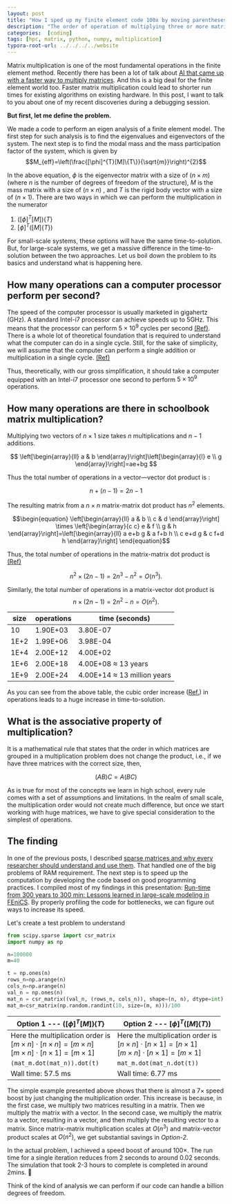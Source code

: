 ```yaml
---
layout: post
title: "How I sped up my finite element code 100x by moving parentheses."
description: "The order of operation of multiplying three or more matrices could significantly affect the run-time of the algorithm."
categories:  [coding]
tags: [hpc, matrix, python, numpy, multiplication]
typora-root-url: ../../../../website
---
```

Matrix multiplication is one of the most fundamental operations in the finite element method. Recently there has been a lot of talk about  [AI that came up with a faster way to multiply matrices](https://www.deepmind.com/blog/discovering-novel-algorithms-with-alphatensor). And this is a big deal for the finite element world too. Faster matrix multiplication could lead to shorter run times for existing algorithms on existing hardware. In this post, I want to talk to you about one of my recent discoveries during a debugging session.

**But first, let me define the problem.**

We made a code to perform an eigen analysis of a finite element model. The first step for such analysis is to find the eigenvalues and eigenvectors of the system. The next step is to find the modal mass and the mass participation factor of the system, which is given by
 $$M_{eff}=\left(\frac{[\phi]^{T}[M]\{T\}}{\sqrt{m}}\right)^{2}$$

In the above equation, $\phi$ is the eigenvector matrix with a size of $(n\times m)$ (where $n$ is the number of degrees of freedom of the structure), $M$ is the mass matrix with a size of $(n\times n)$ , and $T$ is the rigid body vector with a size of $(n\times 1)$. There are two ways in which we can perform the multiplication in the numerator

1. $([\phi]^{T}[M])\{T\}$
2. $[\phi]^{T}([M]\{T\})$

For small-scale systems, these options will have the same time-to-solution. But, for large-scale systems, we get a massive difference in the time-to-solution between the two approaches. Let us boil down the problem to its basics and understand what is happening here.

## How many operations can a computer processor perform per second?

The speed of the computer processor is usually marketed in gigahertz (GHz). A standard Intel-i7 processor can achieve speeds up to 5GHz. This means that the processor can perform $5 \times 10^9$ cycles per second [(Ref)](https://stackoverflow.com/questions/43651954/what-is-a-clock-cycle-and-clock-speed). There is a whole lot of theoretical foundation that is required to understand what the computer can do in a single cycle. Still, for the sake of simplicity, we will assume that the computer can perform a single addition or multiplication in a single cycle. [(Ref)](https://qr.ae/pvQsE4)

Thus, theoretically, with our gross simplification, it should take a computer equipped with an  Intel-i7 processor one second to perform $5 \times 10^9$ operations. 

## How many operations are there in schoolbook matrix multiplication?
Multiplying two vectors of $n\times 1$ size takes  $n$ multiplications and $n-1$ additions.

$$
\left[\begin{array}{ll}
a & b 
\end{array}\right]\left[\begin{array}{l}
e \\
g 
\end{array}\right]=ae+bg
$$

Thus the total number of operations in a vector—vector dot product is : 

$$n+(n-1) = 2n-1$$

The resulting matrix from a $n \times n$ matrix-matrix dot product has $n^2$ elements. 

$$\begin{equation}
\left[\begin{array}{ll}
a & b \\
c & d
\end{array}\right] \times \left[\begin{array}{c c}
e & f \\
g & h
\end{array}\right]=\left[\begin{array}{ll}
a e+b g & a f+b h \\
c e+d g & c f+d h
\end{array}\right]
\end{equation}$$ 

Thus, the total number of operations in the matrix-matrix dot product is [(Ref)](https://math.stackexchange.com/questions/484661/calculating-the-number-of-operations-in-matrix-multiplication#:~:text=Thus%20the%20total%20number%20of,%3DO(n3).)

$$n^2 \times (2n-1) = 2n^3-n^2 = O(n^3).$$

Similarly, the total number of operations in a matrix-vector dot product is
$$n \times (2n-1) = 2n^2-n = O(n^2).$$

| size     | operations | time (seconds) |
| -------- | ---------- | -------------- |
| 10 | 1.90E+03  | 3.80E-07       |
| 1E+2  | 1.99E+06   | 3.98E-04       |
| 1E+4 | 2.00E+12   | 4.00E+02       |
| 1E+6 | 2.00E+18   | 4.00E+08 $\approx$ 13 years      |
| 1E+9 | 2.00E+24   | 4.00E+14 $\approx$ 13 million years |

As you can see from the above table, the cubic order increase ([Ref.](https://www.freecodecamp.org/news/big-o-notation-why-it-matters-and-why-it-doesnt-1674cfa8a23c/)) in operations leads to a huge increase in time-to-solution.  


## What is the associative property of multiplication?

It is a mathematical rule that states that the order in which matrices are grouped in a multiplication problem does not change the product, i.e., if we have three matrices with the correct size, then,

$$(AB)C=A(BC)$$

As is true for most of the concepts we learn in high school, every rule comes with a set of assumptions and limitations. In the realm of small scale, the multiplication order would not create much difference, but once we start working with huge matrices, we have to give special consideration to the simplest of operations.

## The finding
In one of the previous posts, I described [sparse matrices and why every researcher should understand and use them](https://abhigupta.io/2022/01/31/please-use-sparse-matrices.html). That handled one of the big problems of RAM requirement. The next step is to speed up the computation by developing the code based on good programming practices. I compiled most of my findings in this presentation: [Run-time from 300 years to 300 min: Lessons learned in large-scale modeling in FEniCS](https://www.researchgate.net/publication/352643174_Run-time_from_300_years_to_300_min_Lessons_learned_in_large-scale_modeling_in_FEniCS). By properly profiling the code for bottlenecks, we can figure out ways to increase its speed.

Let's create a test problem to understand

```python
from scipy.sparse import csr_matrix
import numpy as np

n=100000
m=40

t = np.ones(n)
rows_n=np.arange(n)
cols_n=np.arange(n)
val_n = np.ones(n)
mat_n = csr_matrix((val_n, (rows_n, cols_n)), shape=(n, n), dtype=int)
mat_m=csr_matrix(np.random.randint(10, size=(m, n)))/100
```

| Option 1 --- $([\phi]^{T}[M])\{T\}$ | Option 2 --- $[\phi]^{T}([M]\{T\})$ |
| -------- | -------- |
|Here the multiplication order is<br> $[m \times n]\cdot[n\times n] = [m\times n]$<br>$[m \times n]\cdot[n\times 1] = [m\times 1]$          |     Here the multiplication order is<br> $[n \times n]\cdot[n\times1] = [n\times 1]$<br>$[m \times n]\cdot[n\times1] = [m\times 1]$     |
|`(mat_m.dot(mat_n)).dot(t)` | `mat_m.dot(mat_n.dot(t))`|
|Wall time: 57.5 ms | Wall time: 6.77 ms |

The simple example presented above shows that there is almost a $7\times$ speed boost by just changing the multiplication order. This increase is because, in the first case, we multiply two matrices resulting in a matrix. Then we multiply the matrix with a vector. In the second case, we multiply the matrix to a vector, resulting in a vector, and then multiply the resulting vector to a matrix. Since matrix-matrix multiplication scales at $O(n^3)$ and matrix-vector product scales at $O(n^2)$, we get substantial savings in _Option-2_.

In the actual problem, I achieved a speed boost of around $100\times$. The run time for a single iteration reduces from 2 seconds to around 0.02 seconds. The simulation that took 2-3 hours to complete is completed in around 2mins. 🥳

Think of the kind of analysis we can perform if our code can handle a billion degrees of freedom.
